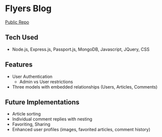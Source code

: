 # Flyers Blog

[Public Repo](https://github.com/DerekFludz/flyersblog)

## Tech Used

* Node.js, Express.js, Passport.js, MongoDB, Javascript, JQuery, CSS

## Features

* User Authentication
  * Admin vs User restrictions
* Three models with embedded relationships (Users, Articles, Comments)

## Future Implementations

* Article sorting
* Individual comment replies with nesting
* Favoriting, Sharing
* Enhanced user profiles (images, favorited articles, comment history)
